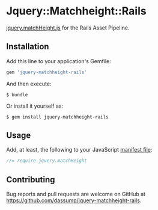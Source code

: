 # Jquery::Matchheight::Rails

[jquery.matchHeight.js](https://github.com/liabru/jquery-match-height/) for the Rails Asset Pipeline.


## Installation

Add this line to your application's Gemfile:

```ruby
gem 'jquery-matchheight-rails'
```

And then execute:

    $ bundle

Or install it yourself as:

    $ gem install jquery-matchheight-rails


## Usage

Add, at least, the following to your JavaScript [manifest file](http://guides.rubyonrails.org/asset_pipeline.html#manifest-files-and-directives):

```js
//= require jquery.matchHeight
```


## Contributing

Bug reports and pull requests are welcome on GitHub at https://github.com/dassump/jquery-matchheight-rails.

